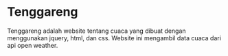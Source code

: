 # Tenggareng
Tenggareng adalah website tentang cuaca yang dibuat dengan menggunakan jquery, html, dan css. Website ini mengambil data cuaca dari api open weather.
